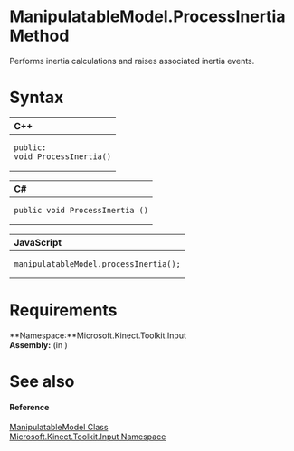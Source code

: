 ManipulatableModel.ProcessInertia Method  
========================================  

Performs inertia calculations and raises associated inertia events. <span id="syntaxSection"></span>

Syntax  
======  

<table>
<colgroup>
<col width="100%" />
</colgroup>
<thead>
<tr class="header">
<th align="left">C++</th>
</tr>
</thead>
<tbody>
<tr class="odd">
<td align="left"><pre><code>public:  
void ProcessInertia()</code></pre></td>
</tr>
</tbody>
</table>

<table>
<colgroup>
<col width="100%" />
</colgroup>
<thead>
<tr class="header">
<th align="left">C#</th>
</tr>
</thead>
<tbody>
<tr class="odd">
<td align="left"><pre><code>public void ProcessInertia ()</code></pre></td>
</tr>
</tbody>
</table>

<table>
<colgroup>
<col width="100%" />
</colgroup>
<thead>
<tr class="header">
<th align="left">JavaScript</th>
</tr>
</thead>
<tbody>
<tr class="odd">
<td align="left"><pre><code>manipulatableModel.processInertia();</code></pre></td>
</tr>
</tbody>
</table>

<span id="requirements"></span>

Requirements  
============  

**Namespace:**Microsoft.Kinect.Toolkit.Input  
**Assembly:** (in )  

<span id="ID4EV"></span>

See also  
========  

<span id="ID4EX"></span>
#### Reference  

[ManipulatableModel Class](../../ManipulatableModel_Class.md)  
 [Microsoft.Kinect.Toolkit.Input Namespace](../../../Kinect.Toolkit.Input.md)  



<!--Please do not edit the data in the comment block below.-->
<!--
TOCTitle : ProcessInertia Method
RLTitle : ManipulatableModel.ProcessInertia Method
KeywordK : ProcessInertia method
KeywordK : ManipulatableModel.ProcessInertia method
KeywordF : Microsoft.Kinect.Toolkit.Input.ManipulatableModel.ProcessInertia
KeywordF : ManipulatableModel.ProcessInertia
KeywordF : ProcessInertia
KeywordF : Microsoft.Kinect.Toolkit.Input.ManipulatableModel.ProcessInertia
KeywordA : M:Microsoft.Kinect.Toolkit.Input.ManipulatableModel.ProcessInertia
AssetID : M:Microsoft.Kinect.Toolkit.Input.ManipulatableModel.ProcessInertia
Locale : en-us
CommunityContent : 1
APIType : Managed
APILocation : 
APIName : Microsoft.Kinect.Toolkit.Input.ManipulatableModel.ProcessInertia
TargetOS : Windows
TopicType : kbSyntax
DevLang : VB
DevLang : CSharp
DevLang : JavaScript
DevLang : C++
DocSet : K4Wv2
ProjType : K4Wv2Proj
Technology : Kinect for Windows
Product : Kinect for Windows SDK v2
productversion : 20
-->
